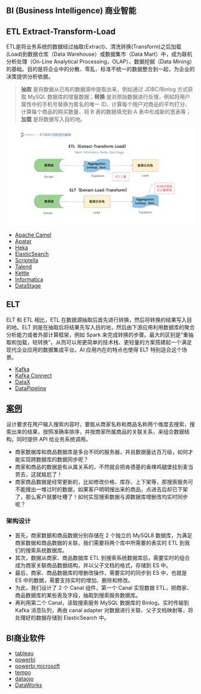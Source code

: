 BI (Business Intelligence) 商业智能
------------------

## ETL Extract-Transform-Load
ETL是将业务系统的数据经过抽取(Extract)、清洗转换(Transform)之后加载(Load)到数据仓库（Data Warehouse）或数据集市（Data Mart）中，成为联机分析处理（On-Line Analytical Processing，OLAP）、数据挖掘（Data Mining）的基础。目的是将企业中的分散、零乱、标准不统一的数据整合到一起，为企业的决策提供分析依据。
> **抽取** 是将数据从已有的数据源中提取出来，例如通过 JDBC/Binlog 方式获取 MySQL 数据库的增量数据；**转换** 是对原始数据进行处理，例如将用户属性中的手机号替换为匿名的唯一 ID、计算每个用户对商品的平均打分、计算每个商品的购买数量、将 B 表的数据填充到 A 表中形成新的宽表等；**加载** 是将数据写入目的地。

![](../assets/img/ETL-ELT.png)

* [Apache Camel](http://camel.apache.org/)
* [Apatar](http://apatar.com/)
* [Heka](http://hekad.readthedocs.io)
* [ElasticSearch](https://www.elastic.co/products/logstash)
* [Scriptella](http://scriptella.org/)
* [Talend](http://www.talend.com/)
* [Kettle](https://github.com/pentaho/pentaho-kettle)
* [Informatica](https://www.informatica.com/)
* [DataStage](https://www.ibm.com/products/infosphere-datastage)


## ELT
ELT 和 ETL 相比，ETL 在数据源抽取后首先进行转换，然后将转换的结果写入目的地。ELT 则是在抽取后将结果先写入目的地，然后由下游应用利用数据库的聚合分析能力或者外部计算框架，例如 Spark 来完成转换的步骤。最大的区别是“重抽取和加载，轻转换”，从而可以用更简单的技术栈、更轻量的方案搭建起一个满足现代企业应用的数据集成平台。AI 应用内在的特点也使得 ELT 特别适合这个场景。

* [Kafka](https://cwiki.apache.org/confluence/display/KAFKA/Ecosystem)
* [Kafka Connect](https://docs.confluent.io/current/connect/index.html)
* [DataX](https://github.com/alibaba/DataX)
* [DataPipeline](https://www.datapipeline.com/)


## [案例](https://mp.weixin.qq.com/s?__biz=MjM5ODI5Njc2MA==&mid=2655830097&idx=1&sn=a637be12d879ab6f43bc35a74cdc70c6)
设计要求在用户输入搜索内容时，要能从商家名称和商品名称两个维度去搜索，搜索出来的结果，按照准确率排序，并按商家所属商品的关联关系，来组合数据结构，同时提供 API 给业务系统调用。  
* 商家数据库和商品数据库是多台不同的服务器，并且数据量达百万级，如何才能实现跨数据库的数据同步呢？
* 商家和商品的数据是有从属关系的，不然就会把肯德基的香辣鸡腿堡挂到麦当劳去，这就尴尬了！
* 商家商品数据是经常更新的，比如修改价格、库存、上下架等，那搜索服务可不能搜出一堆过时的数据，如果客户明明搜出来的商品，点进去后却已下架了，那么客户就要吐槽了！如何实现搜索数据与源数据库增删改均实时同步呢？
### 架构设计
* 首先，商家数据和商品数据分别存储在 2 个独立的 MySQL8 数据库，为满足商家数据和商品数据的关联，我们需要将两个库中所需要的表实时 ETL 到我们的搜索系统数据库。
* 其次，数据从商家、商品数据库 ETL 到搜索系统数据库后，需要实时的组合成为商家关联商品数据结构，并以父子文档的格式，存储到 ES 中。
* 最后，商家、商品数据库的增删改操作，需要实时的同步到 ES 中，也就是 ES 中的数据，需要支持实时的增加、删除和修改。
* 为此，我们设计了 2 个 Canal 组件，第一个 Canal 实现数据 ETL，把商家、商品数据库的某些表及字段，抽取到搜索服务数据库。
* 再利用第二个 Canal，读取搜索服务 MySQL 数据库的 Binlog，实时传输到 Kafka 消息队列，再由 canal adapter 对数据进行关联、父子文档映射等，将处理好的数据存储到 ElasticSearch 中。

## BI商业软件
* [tableau](https://www.tableau.com/)
* [powerbi](http://www.powerbi.com.cn/)
* [powerbi microsoft](https://powerbi.microsoft.com/)
* [tempo](http://www.meritdata.com.cn/)
* [dataojo](https://www.dataojo.com/index.html)
* [DataWorks](https://www.aliyun.com/product/bigdata/ide)

